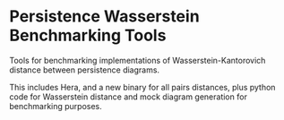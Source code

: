 # Persistence Wasserstein Benchmarking Tools

Tools for benchmarking implementations of Wasserstein-Kantorovich distance between persistence diagrams.

This includes Hera, and a new binary for all pairs distances, plus python code for Wasserstein distance and mock diagram generation for benchmarking purposes.
